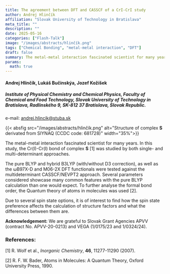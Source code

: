 ```yaml
---
title: The agreement between DFT and CASSCF of a CrI-CrI study
author: Andrej Hlinčík
affiliation: "Slovak University of Technology in Bratislava"
meta_title: ""
description: ""
date: 2025-05-16
categories: ["Flash-Talk"]
image: "/images/abstracts/hlinčík.png"
tags: ["Chemical Bonding", "metal-metal interaction", "DFT"]
draft: false
summary: The metal-metal interaction fascinated scientist for many years. In this study, the Cr(I)-Cr(I) bond of complex **S**  was studied by both single- and multi-determinant approaches.
params:
  math: true
---
```


#### Andrej Hlinčík, Lukáš Bučinskýa, Jozef Kožíšek

##### Institute of Physical Chemistry and Chemical Physics, Faculty of Chemical and Food Technology, Slovak University of Technology in Bratislava, Radlinského 9, SK-812 37 Bratislava, Slovak Republic.

e-mail: andrej.hlincik@stuba.sk

{{< absfig src="/images/abstracts/hlinčík.png" alt="Structure of complex **S** derivated from SIYNAQ (CCDC code: 681728)" width="35%">}}


The metal-metal interaction fascinated scientist for many years. In this study, the Cr(I)-Cr(I) bond of complex **S** [1] was studied by both single- and multi-determinant approaches.

The pure BLYP and hybrid B3LYP (with/without D3 correction), as well as the ωB97X-D and M06-2X DFT functionals were tested against the multideterminant CASSCF/NEVPT2 approach. Several parameters considered showcase many common features with the pure BLYP calculation than one would expect. To further analyse the formal bond order, the Quantum theory of atoms in molecules was used [2].

Due to several spin state options, it is of interest to find how the spin state preference affects the calculation of structure factors and what the differences between them are.



**Acknowledgement:** We are grateful to Slovak Grant Agencies APVV (contract No. APVV-20-0213) and VEGA (1/0175/23 and 1/0324/24).


### References:

[1] R. Wolf et al., *Inorganic Chemistry*,  **46**, 11277-11290 (2007).

[2] R. F. W. Bader, Atoms in Molecules: A Quantum Theory, Oxford University Press, 1990.